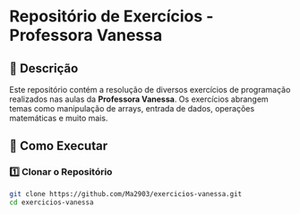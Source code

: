 # Repositório de Exercícios - Professora Vanessa

## 📌 Descrição

Este repositório contém a resolução de diversos exercícios de programação realizados nas aulas da **Professora Vanessa**. Os exercícios abrangem temas como manipulação de arrays, entrada de dados, operações matemáticas e muito mais. 

## 🚀 Como Executar

### 1️⃣ Clonar o Repositório

```bash
git clone https://github.com/Ma2903/exercicios-vanessa.git
cd exercicios-vanessa
